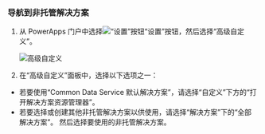 ### <a name="navigate-to-an-unmanaged-solution"></a>导航到非托管解决方案

1. 从 PowerApps 门户中选择![“设置”按钮](../administrator/media/settings-button-nav-bar.png)“设置”按钮，然后选择“高级自定义”。

    ![高级自定义](../maker/common-data-service/media/advanced-customizations-menu.png)

1. 在“高级自定义”面板中，选择以下选项之一：

 - 若要使用“Common Data Service 默认解决方案”，请选择“自定义”下方的“打开解决方案资源管理器”。
 - 若要选择或创建其他非托管解决方案以供使用，请选择“解决方案”下的“全部解决方案”。 然后选择要使用的非托管解决方案。
